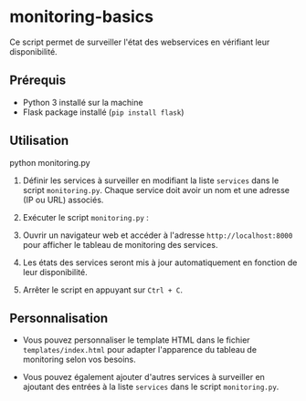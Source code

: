 # monitoring-basics

Ce script permet de surveiller l'état des webservices en vérifiant leur disponibilité.

## Prérequis

- Python 3 installé sur la machine
- Flask package installé (`pip install flask`)

## Utilisation
python monitoring.py

1. Définir les services à surveiller en modifiant la liste `services` dans le script `monitoring.py`. Chaque service doit avoir un nom et une adresse (IP ou URL) associés.

2. Exécuter le script `monitoring.py` :

3. Ouvrir un navigateur web et accéder à l'adresse `http://localhost:8000` pour afficher le tableau de monitoring des services.

4. Les états des services seront mis à jour automatiquement en fonction de leur disponibilité.

5. Arrêter le script en appuyant sur `Ctrl + C`.

## Personnalisation

- Vous pouvez personnaliser le template HTML dans le fichier `templates/index.html` pour adapter l'apparence du tableau de monitoring selon vos besoins.

- Vous pouvez également ajouter d'autres services à surveiller en ajoutant des entrées à la liste `services` dans le script `monitoring.py`.
